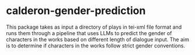 # calderon-gender-prediction
This package takes as input a directory of plays in tei-xml file format and runs them through a pipeline that uses LLMs to predict the gender of characters in the works based on different length of dialogue input. The aim is to determine if characters in the works follow strict gender conventions.
